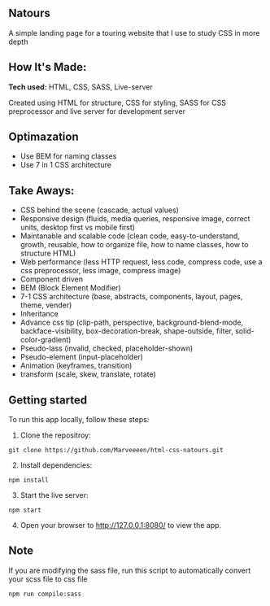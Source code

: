 ## Natours

A simple landing page for a touring website that I use to study CSS in more depth

## How It's Made:

**Tech used:** HTML, CSS, SASS, Live-server

Created using HTML for structure, CSS for styling, SASS for CSS preprocessor and live server for development server

## Optimazation

- Use BEM for naming classes
- Use 7 in 1 CSS architecture

## Take Aways:

- CSS behind the scene (cascade, actual values)
- Responsive design (fluids, media queries, responsive image, correct units, desktop first vs mobile first)
- Maintanable and scalable code (clean code, easy-to-understand, growth, reusable, how to organize file, how to name classes, how to structure HTML)
- Web performance (less HTTP request, less code, compress code, use a css preprocessor, less image, compress image)
- Component driven
- BEM (Block Element Modifier)
- 7-1 CSS architecture (base, abstracts, components, layout, pages, theme, vender)
- Inheritance
- Advance css tip (clip-path, perspective, background-blend-mode, backface-visibility, box-decoration-break, shape-outside, filter, solid-color-gradient)
- Pseudo-lass (invalid, checked, placeholder-shown)
- Pseudo-element (input-placeholder)
- Animation (keyframes, transition)
- transform (scale, skew, translate, rotate)

## Getting started

To run this app locally, follow these steps:

1. Clone the repositroy:

```
git clone https://github.com/Marveeeen/html-css-natours.git
```

2. Install dependencies:

```
npm install
```

3. Start the live server:

```
npm start
```

4. Open your browser to http://127.0.0.1:8080/ to view the app.

## Note

If you are modifying the sass file, run this script to automatically convert your scss file to css file

```
npm run compile:sass
```
